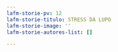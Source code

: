 ```yaml
---
lafm-storie-pv: 12
lafm-storie-titulo: STRESS DA LUPO
lafm-storie-image: ''
lafm-storie-autores-list: []

---
```

